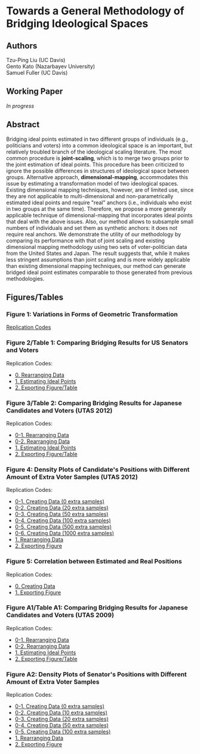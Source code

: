 # Towards a General Methodology of Bridging Ideological Spaces

## Authors

Tzu-Ping Liu (UC Davis) <br>
Gento Kato (Nazarbayev University) <br>
Samuel Fuller (UC Davis)

## Working Paper

*In progress*

## Abstract

Bridging ideal points estimated in two different groups of individuals (e.g., politicians and voters) into a common ideological space is an important, but relatively troubled branch of the ideological scaling literature. The most common procedure is **joint-scaling**, which is to merge two groups prior to the joint estimation of ideal points. This procedure has been criticized to ignore the possible differences in structures of ideological space between groups. Alternative approach, **dimensional-mapping**, accommodates this issue by estimating a transformation model of two ideological spaces. Existing dimensional mapping techniques, however, are of limited use, since they are not applicable to multi-dimensional and non-parametrically estimated ideal points and require "real" anchors (i.e., individuals who exist in two groups at the same time). Therefore, we propose a more generally applicable technique of dimensional-mapping that incorporates ideal points that deal with the above issues. Also, our method allows to subsample small numbers of individuals and set them as synthetic anchors: it does not require real anchors. We demonstrate the utility of our methodology by comparing its performance with that of joint scaling and existing dimensional mapping methodology using two sets of voter-politician data from the United States and Japan. The result suggests that, while it makes less stringent assumptions than joint scaling and is more widely applicable than existing dimensional mapping techniques, our method can generate bridged ideal point estimates comparable to those generated from previous methodologies.

## Figures/Tables

### Figure 1: Variations in Forms of Geometric Transformation

[Replication Codes](./Codes/Figure_1.R)

### Figure 2/Table 1: Comparing Bridging Results for US Senators and Voters

Replication Codes:
 * [0. Rearranging Data](./Codes/Figure_2/Figure_2_0_data_rearrange.R)
 * [1. Estimating Ideal Points](./Codes/Figure_2/Figure_2_1_ip_estimation.R)
 * [2. Exporting Figure/Table](./Codes/Figure_2/Figure_2_2_plot.R)

### Figure 3/Table 2: Comparing Bridging Results for Japanese Candidates and Voters (UTAS 2012)

Replication Codes:
 * [0-1. Rearranging Data](./Codes/Figure_3/Figure_3_0_data_rearrange1.R)
 * [0-2. Rearranging Data](./Codes/Figure_3/Figure_3_0_data_rearrange2.R)
 * [1. Estimating Ideal Points](./Codes/Figure_3/Figure_3_1_ip_estimation.R)
 * [2. Exporting Figure/Table](./Codes/Figure_3/Figure_3_2_plot.R)

### Figure 4: Density Plots of Candidate's Positions with Different Amount of Extra Voter Samples (UTAS 2012)

Replication Codes:
 * [0-1. Creating Data (0 extra samples)](./Codes/Figure_4/Figure_4_0_data_creation0000.R)
 * [0-2. Creating Data (20 extra samples)](./Codes/Figure_4/Figure_4_0_data_creation0020.R)
 * [0-3. Creating Data (50 extra samples)](./Codes/Figure_4/Figure_4_0_data_creation0050.R)
 * [0-4. Creating Data (100 extra samples)](./Codes/Figure_4/Figure_4_0_data_creation0100.R)
 * [0-5. Creating Data (500 extra samples)](./Codes/Figure_4/Figure_4_0_data_creation0500.R)
 * [0-6. Creating Data (1000 extra samples)](./Codes/Figure_4/Figure_4_0_data_creation1000.R)
 * [1. Rearranging Data](./Codes/Figure_4/Figure_4_1_data_rearrange.R)
 * [2. Exporting Figure](./Codes/Figure_4/Figure_4_2_plot.R)

### Figure 5: Correlation between Estimated and Real Positions

Replication Codes:
 * [0. Creating Data](./Codes/Figure_5/Figure_5_0_data_creation.R)
 * [1. Exporting Figure](./Codes/Figure_5/Figure_5_1_plot.R)

### Figure A1/Table A1: Comparing Bridging Results for Japanese Candidates and Voters (UTAS 2009)

Replication Codes:
 * [0-1. Rearranging Data](./Codes/Figure_A1/Figure_A1_0_data_rearrange1.R)
 * [0-2. Rearranging Data](./Codes/Figure_A1/Figure_A1_0_data_rearrange2.R)
 * [1. Estimating Ideal Points](./Codes/Figure_A1/Figure_A1_1_ip_estimation.R)
 * [2. Exporting Figure/Table](./Codes/Figure_A1/Figure_A1_2_plot.R)

### Figure A2: Density Plots of Senator's Positions with Different Amount of Extra Voter Samples

Replication Codes:
 * [0-1. Creating Data (0 extra samples)](./Codes/Figure_A5/Figure_A5_0_data_creation0000.R)
 * [0-2. Creating Data (10 extra samples)](./Codes/Figure_A5/Figure_A5_0_data_creation0010.R)
 * [0-3. Creating Data (20 extra samples)](./Codes/Figure_A5/Figure_A5_0_data_creation0020.R)
 * [0-4. Creating Data (50 extra samples)](./Codes/Figure_A5/Figure_A5_0_data_creation0050.R)
 * [0-5. Creating Data (100 extra samples)](./Codes/Figure_A5/Figure_A5_0_data_creation0100.R)
 * [1. Rearranging Data](./Codes/Figure_A5/Figure_A5_1_data_rearrange.R)
 * [2. Exporting Figure](./Codes/Figure_A5/Figure_A5_2_plot.R)
